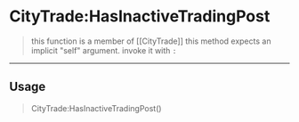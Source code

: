 # CityTrade:HasInactiveTradingPost
> this function is a member of [[CityTrade]]
> this method expects an implicit "self" argument. invoke it with `:`
-----
## Usage
> CityTrade:HasInactiveTradingPost()
